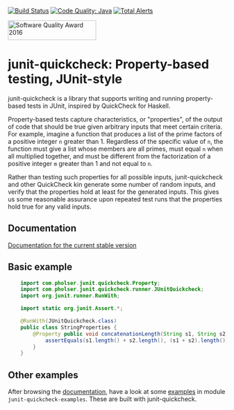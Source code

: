 [![Build Status](https://travis-ci.org/pholser/junit-quickcheck.svg?branch=master)](https://travis-ci.org/pholser/junit-quickcheck)
[![Code Quality: Java](https://img.shields.io/lgtm/grade/java/g/pholser/junit-quickcheck.svg?logo=lgtm&logoWidth=18)](https://lgtm.com/projects/g/pholser/junit-quickcheck/context:java)
[![Total Alerts](https://img.shields.io/lgtm/alerts/g/pholser/junit-quickcheck.svg?logo=lgtm&logoWidth=18)](https://lgtm.com/projects/g/pholser/junit-quickcheck/alerts)

<a href="http://www.yegor256.com/2015/10/17/award-2016.html">
  <img src="http://www.yegor256.com/images/award/2016/winner-pholser.png" width="203" height="45" alt="Software Quality Award 2016"/>
</a>

# junit-quickcheck: Property-based testing, JUnit-style

junit-quickcheck is a library that supports writing and running property-based
tests in JUnit, inspired by QuickCheck for Haskell.

Property-based tests capture characteristics, or "properties", of the output
of code that should be true given arbitrary inputs that meet certain criteria.
For example, imagine a function that produces a list of the prime factors of
a positive integer `n` greater than 1. Regardless of the specific value of
`n`, the function must give a list whose members are all primes, must
equal `n` when all multiplied together, and must be different from the
factorization of a positive integer `m` greater than 1 and not equal to
`n`.

Rather than testing such properties for all possible inputs, junit-quickcheck
and other QuickCheck kin generate some number of random inputs, and verify
that the properties hold at least for the generated inputs. This gives us
some reasonable assurance upon repeated test runs that the properties
hold true for any valid inputs.

## Documentation

[Documentation for the current stable version](https://pholser.github.io/junit-quickcheck/index.html)

## Basic example

```java
    import com.pholser.junit.quickcheck.Property;
    import com.pholser.junit.quickcheck.runner.JUnitQuickcheck;
    import org.junit.runner.RunWith;

    import static org.junit.Assert.*;

    @RunWith(JUnitQuickcheck.class)
    public class StringProperties {
        @Property public void concatenationLength(String s1, String s2) {
            assertEquals(s1.length() + s2.length(), (s1 + s2).length());
        }
    }
```

## Other examples

After browsing the [documentation](#documentation), have a look at some
[examples](examples) in module `junit-quickcheck-examples`. These are built
with junit-quickcheck.
